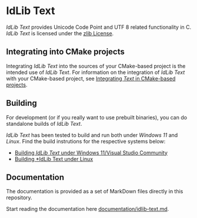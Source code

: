 # IdLib Text
*IdLib Text* provides Unicode Code Point and UTF 8 related functionality in C.
*IdLib Text* is licensed under the [zlib License](LICENSE).

## Integrating into CMake projects
Integrating *IdLib Text* into the sources of your CMake-based project is the intended use of *IdLib Text*.
For information on the integration of *IdLib Text* with your CMake-based project, see
[Integrating *Text* in CMake-based projects](integrating-into-cmake-projects).

## Building
For development (or if you really want to use prebuilt binaries), you can do standalone builds of *IdLib Text*.

*IdLib Text* has been tested to build and run both under *Windows 11* and *Linux*.
Find the build instrutions for the respective systems below:
- [Building *IdLib Text* under Windows 11/Visual Studio Community](building-under-windows-11-visual-studio-community-2022.md)
- [Building *IdLib Text under Linux](building-under-linux.md)

## Documentation
The documentation is provided as a set of MarkDown files directly in this repository.

Start reading the documentation here [documentation/idlib-text.md](documentation/idlib-text.md).

